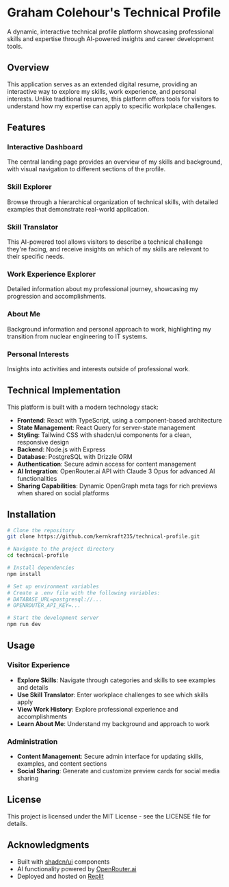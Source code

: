 # Graham Colehour's Technical Profile

A dynamic, interactive technical profile platform showcasing professional skills and expertise through AI-powered insights and career development tools.


## Overview

This application serves as an extended digital resume, providing an interactive way to explore my skills, work experience, and personal interests. Unlike traditional resumes, this platform offers tools for visitors to understand how my expertise can apply to specific workplace challenges.

## Features

### Interactive Dashboard
The central landing page provides an overview of my skills and background, with visual navigation to different sections of the profile.

### Skill Explorer
Browse through a hierarchical organization of technical skills, with detailed examples that demonstrate real-world application.

### Skill Translator
This AI-powered tool allows visitors to describe a technical challenge they're facing, and receive insights on which of my skills are relevant to their specific needs.

### Work Experience Explorer
Detailed information about my professional journey, showcasing my progression and accomplishments.

### About Me
Background information and personal approach to work, highlighting my transition from nuclear engineering to IT systems.

### Personal Interests
Insights into activities and interests outside of professional work.

## Technical Implementation

This platform is built with a modern technology stack:

- **Frontend**: React with TypeScript, using a component-based architecture
- **State Management**: React Query for server-state management
- **Styling**: Tailwind CSS with shadcn/ui components for a clean, responsive design
- **Backend**: Node.js with Express
- **Database**: PostgreSQL with Drizzle ORM
- **Authentication**: Secure admin access for content management
- **AI Integration**: OpenRouter.ai API with Claude 3 Opus for advanced AI functionalities
- **Sharing Capabilities**: Dynamic OpenGraph meta tags for rich previews when shared on social platforms

## Installation

```bash
# Clone the repository
git clone https://github.com/kernkraft235/technical-profile.git

# Navigate to the project directory
cd technical-profile

# Install dependencies
npm install

# Set up environment variables
# Create a .env file with the following variables:
# DATABASE_URL=postgresql://...
# OPENROUTER_API_KEY=...

# Start the development server
npm run dev
```

## Usage

### Visitor Experience
- **Explore Skills**: Navigate through categories and skills to see examples and details
- **Use Skill Translator**: Enter workplace challenges to see which skills apply
- **View Work History**: Explore professional experience and accomplishments
- **Learn About Me**: Understand my background and approach to work

### Administration
- **Content Management**: Secure admin interface for updating skills, examples, and content sections
- **Social Sharing**: Generate and customize preview cards for social media sharing

## License

This project is licensed under the MIT License - see the LICENSE file for details.

## Acknowledgments

- Built with [shadcn/ui](https://ui.shadcn.com/) components
- AI functionality powered by [OpenRouter.ai](https://openrouter.ai/)
- Deployed and hosted on [Replit](https://replit.com)